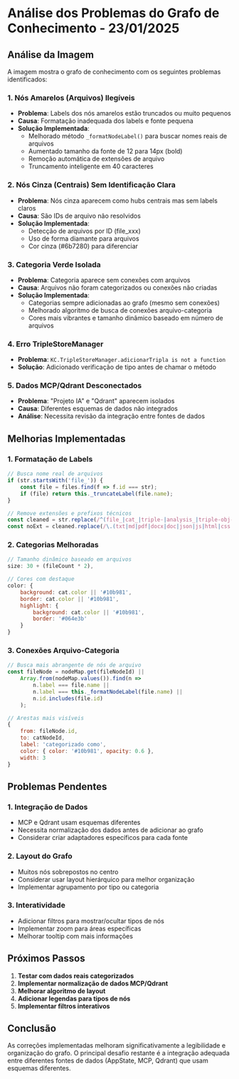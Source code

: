 # Análise dos Problemas do Grafo de Conhecimento - 23/01/2025

## Análise da Imagem

A imagem mostra o grafo de conhecimento com os seguintes problemas identificados:

### 1. **Nós Amarelos (Arquivos) Ilegíveis**
- **Problema**: Labels dos nós amarelos estão truncados ou muito pequenos
- **Causa**: Formatação inadequada dos labels e fonte pequena
- **Solução Implementada**:
  - Melhorado método `_formatNodeLabel()` para buscar nomes reais de arquivos
  - Aumentado tamanho da fonte de 12 para 14px (bold)
  - Remoção automática de extensões de arquivo
  - Truncamento inteligente em 40 caracteres

### 2. **Nós Cinza (Centrais) Sem Identificação Clara**
- **Problema**: Nós cinza aparecem como hubs centrais mas sem labels claros
- **Causa**: São IDs de arquivo não resolvidos
- **Solução Implementada**:
  - Detecção de arquivos por ID (file_xxx)
  - Uso de forma diamante para arquivos
  - Cor cinza (#6b7280) para diferenciar

### 3. **Categoria Verde Isolada**
- **Problema**: Categoria aparece sem conexões com arquivos
- **Causa**: Arquivos não foram categorizados ou conexões não criadas
- **Solução Implementada**:
  - Categorias sempre adicionadas ao grafo (mesmo sem conexões)
  - Melhorado algoritmo de busca de conexões arquivo-categoria
  - Cores mais vibrantes e tamanho dinâmico baseado em número de arquivos

### 4. **Erro TripleStoreManager**
- **Problema**: `KC.TripleStoreManager.adicionarTripla is not a function`
- **Solução**: Adicionado verificação de tipo antes de chamar o método

### 5. **Dados MCP/Qdrant Desconectados**
- **Problema**: "Projeto IA" e "Qdrant" aparecem isolados
- **Causa**: Diferentes esquemas de dados não integrados
- **Análise**: Necessita revisão da integração entre fontes de dados

## Melhorias Implementadas

### 1. Formatação de Labels
```javascript
// Busca nome real de arquivos
if (str.startsWith('file_')) {
    const file = files.find(f => f.id === str);
    if (file) return this._truncateLabel(file.name);
}

// Remove extensões e prefixos técnicos
const cleaned = str.replace(/^(file_|cat_|triple-|analysis_|triple-obj-)/, '');
const noExt = cleaned.replace(/\.(txt|md|pdf|docx|doc|json|js|html|css|png|jpg|jpeg)$/i, '');
```

### 2. Categorias Melhoradas
```javascript
// Tamanho dinâmico baseado em arquivos
size: 30 + (fileCount * 2),

// Cores com destaque
color: {
    background: cat.color || '#10b981',
    border: cat.color || '#10b981',
    highlight: {
        background: cat.color || '#10b981',
        border: '#064e3b'
    }
}
```

### 3. Conexões Arquivo-Categoria
```javascript
// Busca mais abrangente de nós de arquivo
const fileNode = nodeMap.get(fileNodeId) || 
    Array.from(nodeMap.values()).find(n => 
        n.label === file.name || 
        n.label === this._formatNodeLabel(file.name) ||
        n.id.includes(file.id)
    );

// Arestas mais visíveis
{
    from: fileNode.id,
    to: catNodeId,
    label: 'categorizado como',
    color: { color: '#10b981', opacity: 0.6 },
    width: 3
}
```

## Problemas Pendentes

### 1. **Integração de Dados**
- MCP e Qdrant usam esquemas diferentes
- Necessita normalização dos dados antes de adicionar ao grafo
- Considerar criar adaptadores específicos para cada fonte

### 2. **Layout do Grafo**
- Muitos nós sobrepostos no centro
- Considerar usar layout hierárquico para melhor organização
- Implementar agrupamento por tipo ou categoria

### 3. **Interatividade**
- Adicionar filtros para mostrar/ocultar tipos de nós
- Implementar zoom para áreas específicas
- Melhorar tooltip com mais informações

## Próximos Passos

1. **Testar com dados reais categorizados**
2. **Implementar normalização de dados MCP/Qdrant**
3. **Melhorar algoritmo de layout**
4. **Adicionar legendas para tipos de nós**
5. **Implementar filtros interativos**

## Conclusão

As correções implementadas melhoram significativamente a legibilidade e organização do grafo. O principal desafio restante é a integração adequada entre diferentes fontes de dados (AppState, MCP, Qdrant) que usam esquemas diferentes.